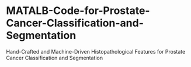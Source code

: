 # MATALB-Code-for-Prostate-Cancer-Classification-and-Segmentation
Hand-Crafted and Machine-Driven Histopathological Features for Prostate Cancer Classification and Segmentation

